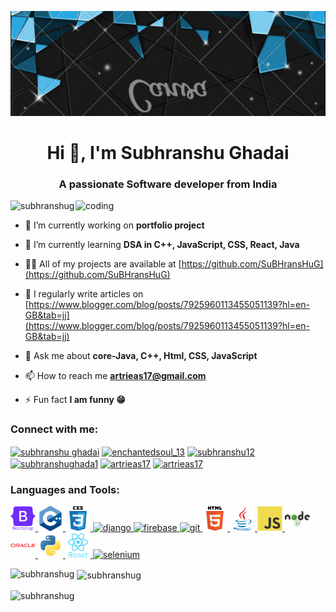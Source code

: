 ![logo](https://github.com/SuBHransHuG/SuBHransHuG/blob/main/To%20My%20github.gif)
<h1 align="center">Hi 👋, I'm Subhranshu Ghadai</h1>
<h3 align="center">A passionate Software developer from India</h3>
<img src="https://user-images.githubusercontent.com/55389276/140866485-8fb1c876-9a8f-4d6a-98dc-08c4981eaf70.gif" alt="coding" align = "right" width="400px">

<p align="left"> <img src="https://komarev.com/ghpvc/?username=subhranshug&label=Profile%20views&color=0e75b6&style=flat" alt="subhranshug" /> </p>

- 🔭 I’m currently working on **portfolio project**

- 🌱 I’m currently learning **DSA in C++, JavaScript, CSS, React, Java**

- 👨‍💻 All of my projects are available at [https://github.com/SuBHransHuG](https://github.com/SuBHransHuG)

- 📝 I regularly write articles on [https://www.blogger.com/blog/posts/7925960113455051139?hl=en-GB&tab=jj](https://www.blogger.com/blog/posts/7925960113455051139?hl=en-GB&tab=jj)

- 💬 Ask me about **core-Java, C++, Html, CSS, JavaScript**

- 📫 How to reach me **artrieas17@gmail.com**

- ⚡ Fun fact **I am funny 😁**

<h3 align="left">Connect with me:</h3>
<p align="left">
<a href="https://linkedin.com/in/subhranshu ghadai" target="blank"><img align="center" src="https://raw.githubusercontent.com/rahuldkjain/github-profile-readme-generator/master/src/images/icons/Social/linked-in-alt.svg" alt="subhranshu ghadai" height="30" width="40" /></a>
<a href="https://instagram.com/enchantedsoul_13" target="blank"><img align="center" src="https://raw.githubusercontent.com/rahuldkjain/github-profile-readme-generator/master/src/images/icons/Social/instagram.svg" alt="enchantedsoul_13" height="30" width="40" /></a>
<a href="https://www.codechef.com/users/subhranshu12" target="blank"><img align="center" src="https://cdn.jsdelivr.net/npm/simple-icons@3.1.0/icons/codechef.svg" alt="subhranshu12" height="30" width="40" /></a>
<a href="https://www.hackerrank.com/subhranshughada1" target="blank"><img align="center" src="https://raw.githubusercontent.com/rahuldkjain/github-profile-readme-generator/master/src/images/icons/Social/hackerrank.svg" alt="subhranshughada1" height="30" width="40" /></a>
<a href="https://www.leetcode.com/artrieas17" target="blank"><img align="center" src="https://raw.githubusercontent.com/rahuldkjain/github-profile-readme-generator/master/src/images/icons/Social/leet-code.svg" alt="artrieas17" height="30" width="40" /></a>
<a href="https://auth.geeksforgeeks.org/user/artrieas17" target="blank"><img align="center" src="https://raw.githubusercontent.com/rahuldkjain/github-profile-readme-generator/master/src/images/icons/Social/geeks-for-geeks.svg" alt="artrieas17" height="30" width="40" /></a>
</p>

<h3 align="left">Languages and Tools:</h3>
<p align="left"> <a href="https://getbootstrap.com" target="_blank" rel="noreferrer"> <img src="https://raw.githubusercontent.com/devicons/devicon/master/icons/bootstrap/bootstrap-plain-wordmark.svg" alt="bootstrap" width="40" height="40"/> </a> <a href="https://www.w3schools.com/cpp/" target="_blank" rel="noreferrer"> <img src="https://raw.githubusercontent.com/devicons/devicon/master/icons/cplusplus/cplusplus-original.svg" alt="cplusplus" width="40" height="40"/> </a> <a href="https://www.w3schools.com/css/" target="_blank" rel="noreferrer"> <img src="https://raw.githubusercontent.com/devicons/devicon/master/icons/css3/css3-original-wordmark.svg" alt="css3" width="40" height="40"/> </a> <a href="https://www.djangoproject.com/" target="_blank" rel="noreferrer"> <img src="https://cdn.worldvectorlogo.com/logos/django.svg" alt="django" width="40" height="40"/> </a> <a href="https://firebase.google.com/" target="_blank" rel="noreferrer"> <img src="https://www.vectorlogo.zone/logos/firebase/firebase-icon.svg" alt="firebase" width="40" height="40"/> </a> <a href="https://git-scm.com/" target="_blank" rel="noreferrer"> <img src="https://www.vectorlogo.zone/logos/git-scm/git-scm-icon.svg" alt="git" width="40" height="40"/> </a> <a href="https://www.w3.org/html/" target="_blank" rel="noreferrer"> <img src="https://raw.githubusercontent.com/devicons/devicon/master/icons/html5/html5-original-wordmark.svg" alt="html5" width="40" height="40"/> </a> <a href="https://www.java.com" target="_blank" rel="noreferrer"> <img src="https://raw.githubusercontent.com/devicons/devicon/master/icons/java/java-original.svg" alt="java" width="40" height="40"/> </a> <a href="https://developer.mozilla.org/en-US/docs/Web/JavaScript" target="_blank" rel="noreferrer"> <img src="https://raw.githubusercontent.com/devicons/devicon/master/icons/javascript/javascript-original.svg" alt="javascript" width="40" height="40"/> </a> <a href="https://nodejs.org" target="_blank" rel="noreferrer"> <img src="https://raw.githubusercontent.com/devicons/devicon/master/icons/nodejs/nodejs-original-wordmark.svg" alt="nodejs" width="40" height="40"/> </a> <a href="https://www.oracle.com/" target="_blank" rel="noreferrer"> <img src="https://raw.githubusercontent.com/devicons/devicon/master/icons/oracle/oracle-original.svg" alt="oracle" width="40" height="40"/> </a> <a href="https://www.python.org" target="_blank" rel="noreferrer"> <img src="https://raw.githubusercontent.com/devicons/devicon/master/icons/python/python-original.svg" alt="python" width="40" height="40"/> </a> <a href="https://reactjs.org/" target="_blank" rel="noreferrer"> <img src="https://raw.githubusercontent.com/devicons/devicon/master/icons/react/react-original-wordmark.svg" alt="react" width="40" height="40"/> </a> <a href="https://www.selenium.dev" target="_blank" rel="noreferrer"> <img src="https://raw.githubusercontent.com/detain/svg-logos/780f25886640cef088af994181646db2f6b1a3f8/svg/selenium-logo.svg" alt="selenium" width="40" height="40"/> </a> </p>

<p><img align="left" src="https://github-readme-stats.vercel.app/api/top-langs?username=subhranshug&show_icons=true&locale=en&layout=compact" alt="subhranshug" /></p>

<p>&nbsp;<img align="center" src="https://github-readme-stats.vercel.app/api?username=subhranshug&show_icons=true&locale=en" alt="subhranshug" /></p>

<p><img align="center" src="https://github-readme-streak-stats.herokuapp.com/?user=subhranshug&" alt="subhranshug" /></p>
